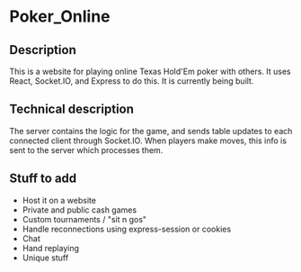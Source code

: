 # Poker_Online

## Description
This is a website for playing online Texas Hold'Em poker with others. It uses React, Socket.IO, and Express to do this. It is currently being built.

## Technical description
The server contains the logic for the game, and sends table updates to each connected client through Socket.IO. When players make moves, this info is sent to the server which processes them.

## Stuff to add
 * Host it on a website
 * Private and public cash games
 * Custom tournaments / "sit n gos"
 * Handle reconnections using express-session or cookies
 * Chat
 * Hand replaying
 * Unique stuff
